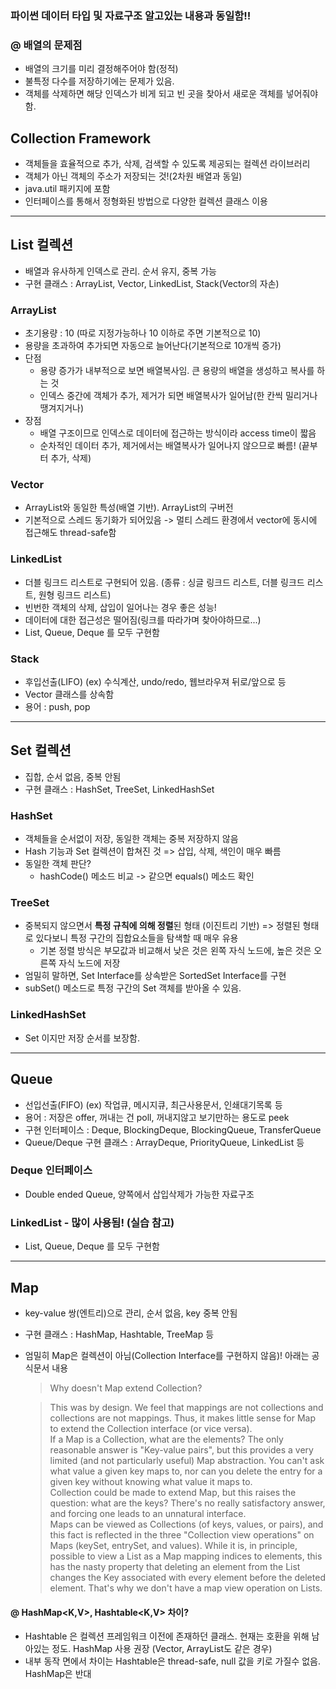 ### 파이썬 데이터 타입 및 자료구조 알고있는 내용과 동일함!!

### @ 배열의 문제점
  - 배열의 크기를 미리 결정해주어야 함(정적)
  - 불특정 다수를 저장하기에는 문제가 있음.
  - 객체를 삭제하면 해당 인덱스가 비게 되고 빈 곳을 찾아서 새로운 객체를 넣어줘야 함.

## Collection Framework
  * 객체들을 효율적으로 추가, 삭제, 검색할 수 있도록 제공되는 컬렉션 라이브러리
  * 객체가 아닌 객체의 주소가 저장되는 것!(2차원 배열과 동일)
  * java.util 패키지에 포함
  * 인터페이스를 통해서 정형화된 방법으로 다양한 컬렉션 클래스 이용

---
## List 컬렉션
  - 배열과 유사하게 인덱스로 관리. 순서 유지, 중복 가능
  - 구현 클래스 : ArrayList, Vector, LinkedList, Stack(Vector의 자손)
  
  ### ArrayList<E>
  * 초기용량 : 10 (따로 지정가능하나 10 이하로 주면 기본적으로 10)
  * 용량을 초과하여 추가되면 자동으로 늘어난다(기본적으로 10개씩 증가)
  * 단점
    * 용량 증가가 내부적으로 보면 배열복사임. 큰 용량의 배열을 생성하고 복사를 하는 것
    * 인덱스 중간에 객체가 추가, 제거가 되면 배열복사가 일어남(한 칸씩 밀리거나 땡겨지거나)
  * 장점
    * 배열 구조이므로 인덱스로 데이터에 접근하는 방식이라 access time이 짧음
    * 순차적인 데이터 추가, 제거에서는 배열복사가 일어나지 않으므로 빠름! (끝부터 추가, 삭제)
    
  ### Vector<E>
  * ArrayList와 동일한 특성(배열 기반). ArrayList의 구버전
  * 기본적으로 스레드 동기화가 되어있음 -> 멀티 스레드 환경에서 vector에 동시에 접근해도 thread-safe함
  
  ### LinkedList<E>
  * 더블 링크드 리스트로 구현되어 있음. (종류 : 싱글 링크드 리스트, 더블 링크드 리스트, 원형 링크드 리스트)
  * 빈번한 객체의 삭제, 삽입이 일어나는 경우 좋은 성능!
  * 데이터에 대한 접근성은 떨어짐(링크를 따라가며 찾아야하므로...)
  * List, Queue, Deque 를 모두 구현함
  
  ### Stack<E>
  * 후입선출(LIFO) (ex) 수식계산, undo/redo, 웹브라우져 뒤로/앞으로 등
  * Vector 클래스를 상속함
  * 용어 : push, pop
  
---
## Set 컬렉션
  - 집합, 순서 없음, 중복 안됨
  - 구현 클래스 : HashSet, TreeSet, LinkedHashSet
  
  ### HashSet<E>
  * 객체들을 순서없이 저장, 동일한 객체는 중복 저장하지 않음
  * Hash 기능과 Set 컬렉션이 합쳐진 것 => 삽입, 삭제, 색인이 매우 빠름
  * 동일한 객체 판단?
    - hashCode() 메소드 비교 -> 같으면 equals() 메소드 확인
  
  ### TreeSet<E>
  * 중복되지 않으면서 **특정 규칙에 의해 정렬**된 형태 (이진트리 기반) => 정렬된 형태로 있다보니 특정 구간의 집합요소들을 탐색할 때 매우 유용
    - 기본 정렬 방식은 부모값과 비교해서 낮은 것은 왼쪽 자식 노드에, 높은 것은 오른쪽 자식 노드에 저장
  * 엄밀히 말하면, Set Interface를 상속받은 SortedSet Interface를 구현
  * subSet() 메소드로 특정 구간의 Set 객체를 받아올 수 있음.
  
  ### LinkedHashSet<E>
  * Set 이지만 저장 순서를 보장함.
  
---
## Queue
  * 선입선출(FIFO) (ex) 작업큐, 메시지큐, 최근사용문서, 인쇄대기목록 등
  * 용어 : 저장은 offer, 꺼내는 건 poll, 꺼내지않고 보기만하는 용도로 peek
  * 구현 인터페이스 : Deque, BlockingDeque, BlockingQueue, TransferQueue
  * Queue/Deque 구현 클래스 : ArrayDeque, PriorityQueue, LinkedList 등
  
  ### Deque<E> 인터페이스
  * Double ended Queue, 양쪽에서 삽입삭제가 가능한 자료구조
  
  ### LinkedList<E> - 많이 사용됨! (실습 참고)
  * List, Queue, Deque 를 모두 구현함

---
## Map
- key-value 쌍(엔트리)으로 관리, 순서 없음, key 중복 안됨
- 구현 클래스 : HashMap, Hashtable, TreeMap 등
- 엄밀히 Map은 컬렉션이 아님(Collection Interface를 구현하지 않음)! 아래는 공식문서 내용
  > Why doesn't Map extend Collection?
  
  >  This was by design. We feel that mappings are not collections and collections are not mappings. Thus, it makes little sense for Map to extend the Collection interface (or vice versa). </br>
  >  If a Map is a Collection, what are the elements? The only reasonable answer is "Key-value pairs", but this provides a very limited (and not particularly useful) Map abstraction. You can't ask what value a given key maps to, nor can you delete the entry for a given key without knowing what value it maps to. </br>
  >  Collection could be made to extend Map, but this raises the question: what are the keys? There's no really satisfactory answer, and forcing one leads to an unnatural interface. </br>
  >  Maps can be viewed as Collections (of keys, values, or pairs), and this fact is reflected in the three "Collection view operations" on Maps (keySet, entrySet, and values). While it is, in principle, possible to view a List as a Map mapping indices to elements, this has the nasty property that deleting an element from the List changes the Key associated with every element before the deleted element. That's why we don't have a map view operation on Lists.

#### @ HashMap<K,V>, Hashtable<K,V> 차이?
* Hashtable 은 컬렉션 프레임워크 이전에 존재하던 클래스. 현재는 호환을 위해 남아있는 정도. HashMap 사용 권장 (Vector, ArrayList도 같은 경우)
* 내부 동작 면에서 차이는 Hashtable은 thread-safe, null 값을 키로 가질수 없음. HashMap은 반대

